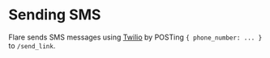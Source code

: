 # Sending SMS

Flare sends SMS messages using [Twilio](https://www.twilio.com/) by POSTing `{ phone_number: ... }` to `/send_link`.


